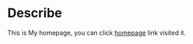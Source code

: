 # Describe

This is My homepage, you can click [homepage](https://daiwanxing.github.io) link visited it.

